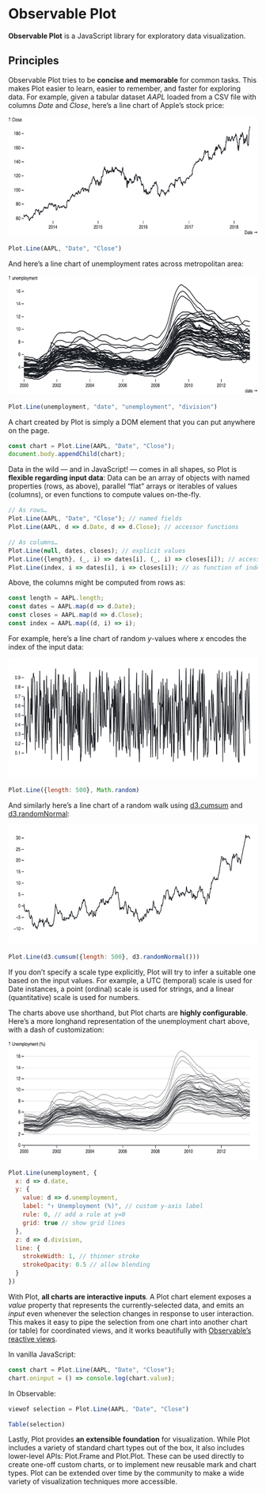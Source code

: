 # Observable Plot

**Observable Plot** is a JavaScript library for exploratory data visualization.

## Principles

Observable Plot tries to be **concise and memorable** for common tasks. This makes Plot easier to learn, easier to remember, and faster for exploring data. For example, given a tabular dataset *AAPL* loaded from a CSV file with columns *Date* and *Close*, here’s a line chart of Apple’s stock price:

<img src="./img/aapl.png" width="640" height="240" alt="A line chart of the daily closing price of Apple stock, 2013–2018">

```js
Plot.Line(AAPL, "Date", "Close")
```

And here’s a line chart of unemployment rates across metropolitan area:

<img src="./img/unemployment.png" width="640" height="240" alt="A line chart of the unemployment rate for various U.S. metropolitan areas, 2000–2013">

```js
Plot.Line(unemployment, "date", "unemployment", "division")
```

A chart created by Plot is simply a DOM element that you can put anywhere on the page.

```js
const chart = Plot.Line(AAPL, "Date", "Close");
document.body.appendChild(chart);
```

Data in the wild — and in JavaScript! — comes in all shapes, so Plot is **flexible regarding input data**: Data can be an array of objects with named properties (rows, as above), parallel “flat” arrays or iterables of values (columns), or even functions to compute values on-the-fly.

```js
// As rows…
Plot.Line(AAPL, "Date", "Close"); // named fields
Plot.Line(AAPL, d => d.Date, d => d.Close); // accessor functions
```

```js
// As columns…
Plot.Line(null, dates, closes); // explicit values
Plot.Line({length}, (_, i) => dates[i], (_, i) => closes[i]); // accessor functions
Plot.Line(index, i => dates[i], i => closes[i]); // as function of index
```

Above, the columns might be computed from rows as:

```js
const length = AAPL.length;
const dates = AAPL.map(d => d.Date);
const closes = AAPL.map(d => d.Close);
const index = AAPL.map((d, i) => i);
```

For example, here’s a line chart of random *y*-values where *x* encodes the index of the input data:

<img src="./img/random-uniform.png" width="640" height="240" alt="A line chart of a uniform random variable">

```js
Plot.Line({length: 500}, Math.random)
```

And similarly here’s a line chart of a random walk using [d3.cumsum](https://github.com/d3/d3-array/blob/master/README.md#cumsum) and [d3.randomNormal](https://github.com/d3/d3-random/blob/master/README.md#randomNormal):

<img src="./img/random-walk.png" width="640" height="240" alt="A line chart of a random walk">

```js
Plot.Line(d3.cumsum({length: 500}, d3.randomNormal()))
```

If you don’t specify a scale type explicitly, Plot will try to infer a suitable one based on the input values. For example, a UTC (temporal) scale is used for Date instances, a point (ordinal) scale is used for strings, and a linear (quantitative) scale is used for numbers.

The charts above use shorthand, but Plot charts are **highly configurable**. Here’s a more longhand representation of the unemployment chart above, with a dash of customization:

<img src="./img/unemployment-custom.png" width="640" height="240" alt="A line chart of the unemployment rate for various U.S. metropolitan areas, 2000–2013">

```js
Plot.Line(unemployment, {
  x: d => d.date,
  y: {
    value: d => d.unemployment,
    label: "↑ Unemployment (%)", // custom y-axis label
    rule: 0, // add a rule at y=0
    grid: true // show grid lines
  },
  z: d => d.division,
  line: {
    strokeWidth: 1, // thinner stroke
    strokeOpacity: 0.5 // allow blending
  }
})
```

With Plot, **all charts are interactive inputs**. A Plot chart element exposes a *value* property that represents the currently-selected data, and emits an *input* even whenever the selection changes in response to user interaction. This makes it easy to pipe the selection from one chart into another chart (or table) for coordinated views, and it works beautifully with [Observable’s reactive views](https://observablehq.com/@observablehq/introduction-to-views).

In vanilla JavaScript:

```js
const chart = Plot.Line(AAPL, "Date", "Close");
chart.oninput = () => console.log(chart.value);
```

In Observable:

```js
viewof selection = Plot.Line(AAPL, "Date", "Close")
```
```js
Table(selection)
```

Lastly, Plot provides **an extensible foundation** for visualization. While Plot includes a variety of standard chart types out of the box, it also includes lower-level APIs: Plot.Frame and Plot.Plot. These can be used directly to create one-off custom charts, or to implement new reusable mark and chart types. Plot can be extended over time by the community to make a wide variety of visualization techniques more accessible.
